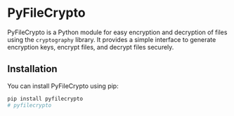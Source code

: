 # PyFileCrypto

PyFileCrypto is a Python module for easy encryption and decryption of files using the `cryptography` library. It provides a simple interface to generate encryption keys, encrypt files, and decrypt files securely.

## Installation

You can install PyFileCrypto using pip:

```bash
pip install pyfilecrypto
#   p y f i l e c r y p t o 
 
 
